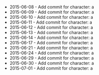 - 2015-06-08 - Add commit for character: a
- 2015-06-09 - Add commit for character: a
- 2015-06-10 - Add commit for character: a
- 2015-06-11 - Add commit for character: a
- 2015-06-12 - Add commit for character: a
- 2015-06-13 - Add commit for character: a
- 2015-06-14 - Add commit for character: a
- 2015-06-17 - Add commit for character: a
- 2015-06-21 - Add commit for character: a
- 2015-06-24 - Add commit for character: a
- 2015-06-29 - Add commit for character: a
- 2015-06-30 - Add commit for character: a
- 2015-07-01 - Add commit for character: a
